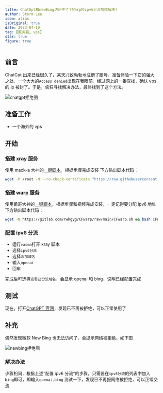 ```yaml
---
title: ChatGpt和newBing访问不了？Warp和ipv6分流帮你解决！
author: Storm Lee
icon: alias
isOriginal: true
date: 2023-04-10
tag: [服务器, vps]
star: true
figure: true
---
```


## 前言

ChatGpt 出来已经很久了，某天兴致勃勃地注册了账号，准备体验一下它的强大之处，一个大大的`Access denied`出现在我眼前，经过网上的一番查找，确认 vps 的 ip 被封了。于是，疯狂寻找解决办法，最终找到了这个方法。

![chatgpt拒绝图](/assets/images/vps/chatgpt_access_denied.png)

## 准备工作

- 一个海外的 vps

## 开始

### 搭建 xray 服务

使用 mack-a 大神的[一键脚本](https://github.com/mack-a/v2ray-agent)，根据步骤完成安装
下方贴出脚本代码：

```bash
wget -P /root -N --no-check-certificate "https://raw.githubusercontent.com/mack-a/v2ray-agent/master/install.sh" && chmod 700 /root/install.sh && /root/install.sh
```

### 搭建 warp 服务

使用甬哥大神的[一键脚本](https://github.com/yonggekkk/warp-yg)，根据步骤和视频完成安装，一定记得要分配 ipv6 地址
下方贴出脚本代码：

```bash
wget -N https://gitlab.com/rwkgyg/CFwarp/raw/main/CFwarp.sh && bash CFwarp.sh
```

### 配置 ipv6 分流

- 运行`vasma`打开 xray 脚本
- 选择`ipv6分流`
- 选择`添加域名`
- 输入`openai`
- 回车

完成后可选择`查看已分流域名`，会显示 openai 和 bing，说明已经配置完成

## 测试

现在，打开[ChatGPT 官网](https://chat.openai.com/)，发现已不再被拒绝，可以正常使用了

## 补充

偶然发现微软 New Bing 也无法访问了，会提示网络被拒绝，如下图

![newbing拒绝图](/assets/images/vps/newbing_error.png)

### 解决办法

步骤相同，根据上述“配置 ipv6 分流”的步骤，只需要在`ipv6分流`的列表中加入`bing`即可，即输入`openai,bing`
测试一下，发现已不再报网络被拒绝，可以正常交流
